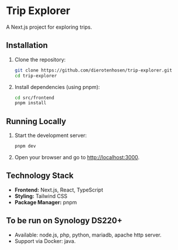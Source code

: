 # Trip Explorer

A Next.js project for exploring trips.

## Installation

1. Clone the repository:
   ```bash
   git clone https://github.com/dierotenhosen/trip-explorer.git
   cd trip-explorer
   ```

2. Install dependencies (using pnpm):
   ```bash
   cd src/frontend
   pnpm install
   ```

## Running Locally

1. Start the development server:
   ```bash
   pnpm dev
   ```

2. Open your browser and go to [http://localhost:3000](http://localhost:3000).

## Technology Stack

- **Frontend:** Next.js, React, TypeScript
- **Styling:** Tailwind CSS
- **Package Manager:** pnpm

## To be run on Synology DS220+
* Available: node.js, php, python, mariadb, apache http server. 
* Support via Docker: java.

